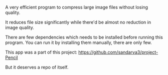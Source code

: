 A very efficient program to compress large image files without losing quality.

It reduces file size significantly while there'd be almost no reduction in image quality.

There are few dependencies which needs to be installed before running this program. You can run it by installing them manually, there are only few.


This app was a part of this project: https://github.com/sandarva3/project-Pencil

But it deserves a repo of itself.
